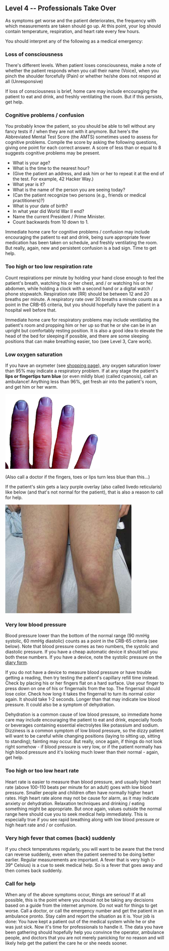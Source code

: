 ## Level 4 -- Professionals Take Over

As symptoms get worse and the patient deteriorates, the frequency with which measurements are taken should go up. At this point, your log should contain temperature, respiration, and heart rate every few hours.

You should interpret any of the following as a medical emergency:

### Loss of consciousness

There's different levels. When patient loses consciousness, make a note of whether the patient responds when you call their name (Voice), when you pinch the shoulder forcefully (Pain) or whether he/she does not respond at all (Unresponsive)

If loss of consciousness is brief, home care may include encouraging the patient to eat and drink, and freshly ventilating the room. But if this persists, get help.

### Cognitive problems / confusion

You probably know the patient, so you should be able to tell without any fancy tests if / when they are not with it anymore. But here's the Abbreviated Mental Test Score (the AMTS) sometimes used to assess for cognitive problems. Compile the score by asking the following questions, giving one point for each correct answer. A score of less than or equal to 8 suggests cognitive problems may be present. 

- What is your age? 
- What is the time to the nearest hour? 
- (Give the patient an address, and ask him or her to repeat it at the end of the test. For example, 42 Hacker Way.) 
- What year is it? 
- What is the name of the person you are seeing today?
- (Can the patient recognize two persons (e.g., friends or medical practitioners)?) 
- What is your date of birth? 
- In what year did World War II end? 
- Name the current President / Prime Minister. 
- Count backwards from 10 down to 1.

Immediate home care for cognitive problems / confusion may include encouraging the patient to eat and drink, being sure appropriate fever medication has been taken on schedule, and freshly ventilating the room. But really, again, new and persistent confusion is a bad sign. Time to get help.

### Too high or too low respiration rate

Count respirations per minute by holding your hand close enough to feel the patient's breath, watching his or her chest, and / or watching his or her abdomen, while holding a clock with a second hand or a digital watch / phone stopwatch. Respiration rate (RR) should be between 12 and 20 breaths per minute. A respiratory rate over 30 breaths a minute counts as a point in the CRB-65 criteria, but you should hopefully have the patient in a hospital well before that.

Immediate home care for respiratory problems may include ventilating the patient's room and propping him or her up so that he or she can be in an upright but comfortably resting position. It is also a good idea to elevate the head of the bed for sleeping if possible, and there are some sleeping positions that can make breathing easier, too (see Level 3, Care work).

### Low oxygen saturation

If you have an oxymeter (see [shopping page](https://www.covid-at-home.info/shopping)), any oxygen saturation lower than 95%  may indicate a respiratory problem. If at any stage the patient's **lips or fingertips turn blue** (or even mildly blue) (called cyanosis), call an ambulance! Anything less than 96%, get fresh air into the patient's room, and get him or her warm.

![](/images/cyanosis.png)

(Also call a doctor if the fingers, toes or lips turn less blue than this...)

If the patient's skin gets a lacy purple overlay (also called livedo reticularis) like below (and that's not normal for the patient), that is also a reason to call for help.

![](/images/livedo-reticularis.png)

### Very low blood pressure

Blood pressure lower than the bottom of the normal range (90 mmHg systolic, 60 mmHg diastolic) counts as a point in the CRB-65 criteria (see below). Note that blood pressure comes as two numbers, the systolic and diastolic pressure. If you have a cheap automatic device it should tell you both these numbers. If you have a device, note the systolic pressure on the [diary form](https://www.covid-at-home.info/images/covid-diary.pdf).

If you do not have a device to measure blood pressure or have trouble getting a reading, then try testing the patient's capillary refill time instead. Check by placing his or her fingers flat on a hard surface. Use your finger to press down on one of his or fingernails from the top. The fingernail should lose color. Check how long it takes the fingernail to turn its normal color again. It should take 1-2 seconds. Longer than that may indicate low blood pressure. It could also be a symptom of dehydration. 

Dehydration is a common cause of low blood pressure, so immediate home care may include encouraging the patient to eat and drink, especially foods or beverages containing essential electrolytes like potassium and sodium. Dizziness is a common symptom of low blood pressure, so the dizzy patient will want to be careful while changing positions (laying to sitting up, sitting to standing); fainting may occur. But really, once again, if things do not look right somehow - if blood pressure is very low, or if the patient normally has high blood pressure and it's looking much lower than their normal - again, get help.

### Too high or too low heart rate

Heart rate is easier to measure than blood pressure, and usually high heart rate (above 100-110 beats per minute for an adult) goes with low blood pressure. Smaller people and children often have normally higher heart rates. High heart rate alone may not be cause for alarm, as it may indicate anxiety or dehydration. Relaxation techniques and drinking / eating something might be appropriate. But once again, values outside the normal range here should cue you to seek medical help immediately. This is especially true if you see rapid breathing along with low blood pressure or high heart rate and / or confusion. 

### Very high fever that comes (back) suddenly

If you check temperatures regularly, you will want to be aware that the trend can reverse suddenly, even when the patient seemed to be doing better earlier. Regular measurements are important. A fever that is very high (> 39° Celsius) is a cue to seek medical help. So is a fever that goes away and then comes back suddenly. 

### Call for help

When any of the above symptoms occur, things are serious! If at all possible, this is the point where you should not be taking any decisions based on a guide from the internet anymore. Do not wait for things to get worse. Call a doctor, or call the emergency number and get the patient in an ambulance pronto. Stay calm and report the situation as it is. Your job is done: You have kept a patient out of the medical system while he or she was just sick. Now it's time for professionals to handle it. The data you have been gathering should hopefully help you convince the operator, ambulance people, and doctors that you are not merely panicking for no reason and will likely help get the patient the care he or she needs sooner.
